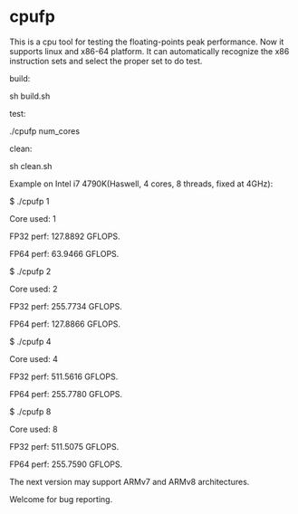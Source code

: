 # cpufp


This is a cpu tool for testing the floating-points peak performance. Now it supports linux and x86-64 platform. It can automatically recognize the x86 instruction sets and select the proper set to do test.


build:

sh build.sh


test:

./cpufp num_cores


clean:

sh clean.sh


Example on Intel i7 4790K(Haswell, 4 cores, 8 threads, fixed at 4GHz):

$ ./cpufp 1

Core used: 1

FP32 perf: 127.8892 GFLOPS.

FP64 perf: 63.9466 GFLOPS.

$ ./cpufp 2

Core used: 2

FP32 perf: 255.7734 GFLOPS.

FP64 perf: 127.8866 GFLOPS.

$ ./cpufp 4

Core used: 4

FP32 perf: 511.5616 GFLOPS.

FP64 perf: 255.7780 GFLOPS.

$ ./cpufp 8

Core used: 8

FP32 perf: 511.5075 GFLOPS.

FP64 perf: 255.7590 GFLOPS.


The next version may support ARMv7 and ARMv8 architectures.

Welcome for bug reporting.

